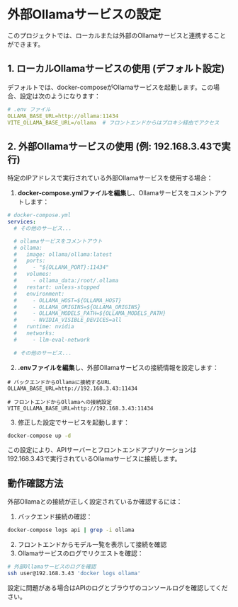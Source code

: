 # 外部Ollamaサービスの設定

このプロジェクトでは、ローカルまたは外部のOllamaサービスと連携することができます。

## 1. ローカルOllamaサービスの使用 (デフォルト設定)

デフォルトでは、docker-composeがOllamaサービスを起動します。この場合、設定は次のようになります：

```yml
# .env ファイル
OLLAMA_BASE_URL=http://ollama:11434
VITE_OLLAMA_BASE_URL=/ollama  # フロントエンドからはプロキシ経由でアクセス
```

## 2. 外部Ollamaサービスの使用 (例: 192.168.3.43で実行)

特定のIPアドレスで実行されている外部Ollamaサービスを使用する場合：

1. **docker-compose.ymlファイルを編集**し、Ollamaサービスをコメントアウトします：

```yml
# docker-compose.yml
services:
  # その他のサービス...

  # ollamaサービスをコメントアウト
  # ollama:
  #   image: ollama/ollama:latest
  #   ports:
  #     - "${OLLAMA_PORT}:11434"
  #   volumes:
  #     - ollama_data:/root/.ollama
  #   restart: unless-stopped
  #   environment:
  #     - OLLAMA_HOST=${OLLAMA_HOST}
  #     - OLLAMA_ORIGINS=${OLLAMA_ORIGINS}
  #     - OLLAMA_MODELS_PATH=${OLLAMA_MODELS_PATH}
  #     - NVIDIA_VISIBLE_DEVICES=all
  #   runtime: nvidia
  #   networks:
  #     - llm-eval-network
  
  # その他のサービス...
```

2. **.envファイルを編集**し、外部Ollamaサービスの接続情報を設定します：

```
# バックエンドからOllamaに接続するURL
OLLAMA_BASE_URL=http://192.168.3.43:11434

# フロントエンドからOllamaへの接続設定
VITE_OLLAMA_BASE_URL=http://192.168.3.43:11434
```

3. 修正した設定でサービスを起動します：

```bash
docker-compose up -d
```

この設定により、APIサーバーとフロントエンドアプリケーションは192.168.3.43で実行されているOllamaサービスに接続します。

## 動作確認方法

外部Ollamaとの接続が正しく設定されているか確認するには：

1. バックエンド接続の確認：
```bash
docker-compose logs api | grep -i ollama
```

2. フロントエンドからモデル一覧を表示して接続を確認
3. Ollamaサービスのログでリクエストを確認：
```bash
# 外部Ollamaサービスのログを確認
ssh user@192.168.3.43 'docker logs ollama'
```

設定に問題がある場合はAPIのログとブラウザのコンソールログを確認してください。